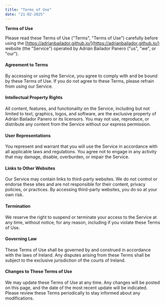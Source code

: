 ```yaml
---
title: "Terms of Use"
date: "21-02-2025"
---
```


**Terms of Use**

Please read these Terms of Use ("Terms", "Terms of Use") carefully before using the [https://adrianbailador.github.io/](https://adrianbailador.github.io/) website (the "Service") operated by Adrián Bailador Panero ("us", "we", or "our").

#### Agreement to Terms
By accessing or using the Service, you agree to comply with and be bound by these Terms of Use. If you do not agree to these Terms, please refrain from using our Service.

#### Intellectual Property Rights
All content, features, and functionality on the Service, including but not limited to text, graphics, logos, and software, are the exclusive property of Adrián Bailador Panero or its licensors. You may not use, reproduce, or distribute any content from the Service without our express permission.

#### User Representations
You represent and warrant that you will use the Service in accordance with all applicable laws and regulations. You agree not to engage in any activity that may damage, disable, overburden, or impair the Service.

#### Links to Other Websites
Our Service may contain links to third-party websites. We do not control or endorse these sites and are not responsible for their content, privacy policies, or practices. By accessing third-party websites, you do so at your own risk.

#### Termination
We reserve the right to suspend or terminate your access to the Service at any time, without notice, for any reason, including if you violate these Terms of Use.

#### Governing Law
These Terms of Use shall be governed by and construed in accordance with the laws of Ireland. Any disputes arising from these Terms shall be subject to the exclusive jurisdiction of the courts of Ireland.

#### Changes to These Terms of Use
We may update these Terms of Use at any time. Any changes will be posted on this page, and the date of the most recent update will be indicated. Please review these Terms periodically to stay informed about any modifications.

